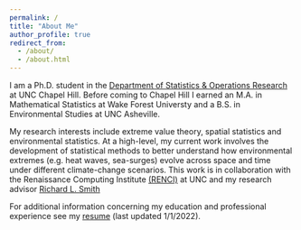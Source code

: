 ```yaml
---
permalink: /
title: "About Me"
author_profile: true
redirect_from: 
  - /about/
  - /about.html
---
```


I am a Ph.D. student in the [Department of Statistics & Operations Research](https://stor.unc.edu/) at UNC Chapel Hill. Before coming to Chapel Hill I earned an M.A. in Mathematical Statistics at Wake Forest Universty and a B.S. in Environmental Studies at UNC Asheville.

My research interests include extreme value theory, spatial statistics and environmental statistics.  At a high-level, my current work involves the development of statistical methods to better understand how environmental extremes (e.g. heat waves, sea-surges) evolve across space and time under different climate-change scenarios. This work is in collaboration with the Renaissance Computing Institute [(RENCI)](https://renci.org/) at UNC and my research advisor [Richard L. Smith](https://sph.unc.edu/adv_profile/richard-smith-phd/.)

For additional information concerning my education and professional experience see my [resume](/resume.pdf) (last updated 1/1/2022).
